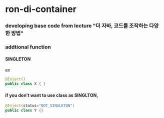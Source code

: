 # ron-di-container

### developing base code from lecture "더 자바, 코드를 조작하는 다양한 방법"

### addtional function
#### SINGLETON
ex 
```java
@Inject()
public class X { }
```

#### if you don't want to use class as SINGLTON,
```java
@Inject(status="NOT_SINGLETON")
public class Y {}
```